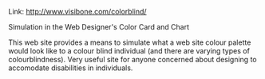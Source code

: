 <div id="wikitext">

Link: <http://www.visibone.com/colorblind/>

<div class="vspace">

</div>

<div class="round lrindent quote">

Simulation in the Web Designer's Color Card and Chart

This web site provides a means to simulate what a web site colour
palette would look like to a colour blind individual (and there are
varying types of colourblindness). Very useful site for anyone concerned
about designing to accomodate disabilities in individuals.

</div>

</div>
